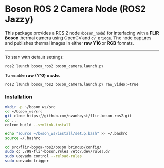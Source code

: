 # Boson ROS 2 Camera Node (ROS2 Jazzy)

This package provides a ROS 2 node (`boson_node`) for interfacing with a **FLIR Boson** thermal camera using OpenCV and `cv_bridge`. The node captures and publishes thermal images in either **raw Y16** or **RGB** formats.

---

To start with default settings:  
```bash
ros2 launch boson_ros2 boson_camera.launch.py
```

To enable **raw (Y16) mode**:  
```bash
ros2 launch boson_ros2 boson_camera.launch.py raw_video:=true
```


### Installation
```bash
mkdir -p ~/boson_ws/src
cd ~/boson_ws/src
git clone https://github.com/nvanheyst/flir-boson-ros2.git
cd ..
colcon build --symlink-install
```

```bash
echo "source ~/boson_ws/install/setup.bash" >> ~/.bashrc
source ~/.bashrc
```

```bash
cd src/flir-boson-ros2/boson_bringup/config/
sudo cp ./99-flir-boson.rules /etc/udev/rules.d/
sudo udevadm control --reload-rules
sudo udevadm trigger
```
